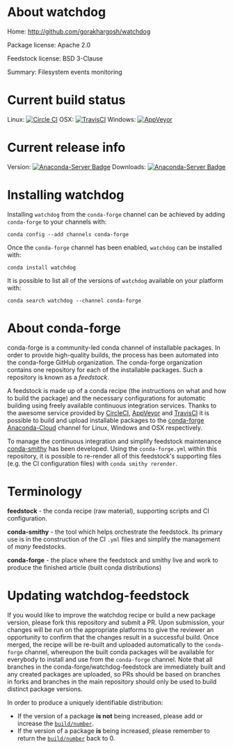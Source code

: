 About watchdog
==============

Home: http://github.com/gorakhargosh/watchdog

Package license: Apache 2.0

Feedstock license: BSD 3-Clause

Summary: Filesystem events monitoring



Current build status
====================

Linux: [![Circle CI](https://circleci.com/gh/conda-forge/watchdog-feedstock.svg?style=shield)](https://circleci.com/gh/conda-forge/watchdog-feedstock)
OSX: [![TravisCI](https://travis-ci.org/conda-forge/watchdog-feedstock.svg?branch=master)](https://travis-ci.org/conda-forge/watchdog-feedstock)
Windows: [![AppVeyor](https://ci.appveyor.com/api/projects/status/github/conda-forge/watchdog-feedstock?svg=True)](https://ci.appveyor.com/project/conda-forge/watchdog-feedstock/branch/master)

Current release info
====================
Version: [![Anaconda-Server Badge](https://anaconda.org/conda-forge/watchdog/badges/version.svg)](https://anaconda.org/conda-forge/watchdog)
Downloads: [![Anaconda-Server Badge](https://anaconda.org/conda-forge/watchdog/badges/downloads.svg)](https://anaconda.org/conda-forge/watchdog)

Installing watchdog
===================

Installing `watchdog` from the `conda-forge` channel can be achieved by adding `conda-forge` to your channels with:

```
conda config --add channels conda-forge
```

Once the `conda-forge` channel has been enabled, `watchdog` can be installed with:

```
conda install watchdog
```

It is possible to list all of the versions of `watchdog` available on your platform with:

```
conda search watchdog --channel conda-forge
```


About conda-forge
=================

conda-forge is a community-led conda channel of installable packages.
In order to provide high-quality builds, the process has been automated into the
conda-forge GitHub organization. The conda-forge organization contains one repository
for each of the installable packages. Such a repository is known as a *feedstock*.

A feedstock is made up of a conda recipe (the instructions on what and how to build
the package) and the necessary configurations for automatic building using freely
available continuous integration services. Thanks to the awesome service provided by
[CircleCI](https://circleci.com/), [AppVeyor](http://www.appveyor.com/)
and [TravisCI](https://travis-ci.org/) it is possible to build and upload installable
packages to the [conda-forge](https://anaconda.org/conda-forge)
[Anaconda-Cloud](http://docs.anaconda.org/) channel for Linux, Windows and OSX respectively.

To manage the continuous integration and simplify feedstock maintenance
[conda-smithy](http://github.com/conda-forge/conda-smithy) has been developed.
Using the ``conda-forge.yml`` within this repository, it is possible to re-render all of
this feedstock's supporting files (e.g. the CI configuration files) with ``conda smithy rerender``.


Terminology
===========

**feedstock** - the conda recipe (raw material), supporting scripts and CI configuration.

**conda-smithy** - the tool which helps orchestrate the feedstock.
                   Its primary use is in the construction of the CI ``.yml`` files
                   and simplify the management of *many* feedstocks.

**conda-forge** - the place where the feedstock and smithy live and work to
                  produce the finished article (built conda distributions)


Updating watchdog-feedstock
===========================

If you would like to improve the watchdog recipe or build a new
package version, please fork this repository and submit a PR. Upon submission,
your changes will be run on the appropriate platforms to give the reviewer an
opportunity to confirm that the changes result in a successful build. Once
merged, the recipe will be re-built and uploaded automatically to the
`conda-forge` channel, whereupon the built conda packages will be available for
everybody to install and use from the `conda-forge` channel.
Note that all branches in the conda-forge/watchdog-feedstock are
immediately built and any created packages are uploaded, so PRs should be based
on branches in forks and branches in the main repository should only be used to
build distinct package versions.

In order to produce a uniquely identifiable distribution:
 * If the version of a package **is not** being increased, please add or increase
   the [``build/number``](http://conda.pydata.org/docs/building/meta-yaml.html#build-number-and-string).
 * If the version of a package **is** being increased, please remember to return
   the [``build/number``](http://conda.pydata.org/docs/building/meta-yaml.html#build-number-and-string)
   back to 0.
